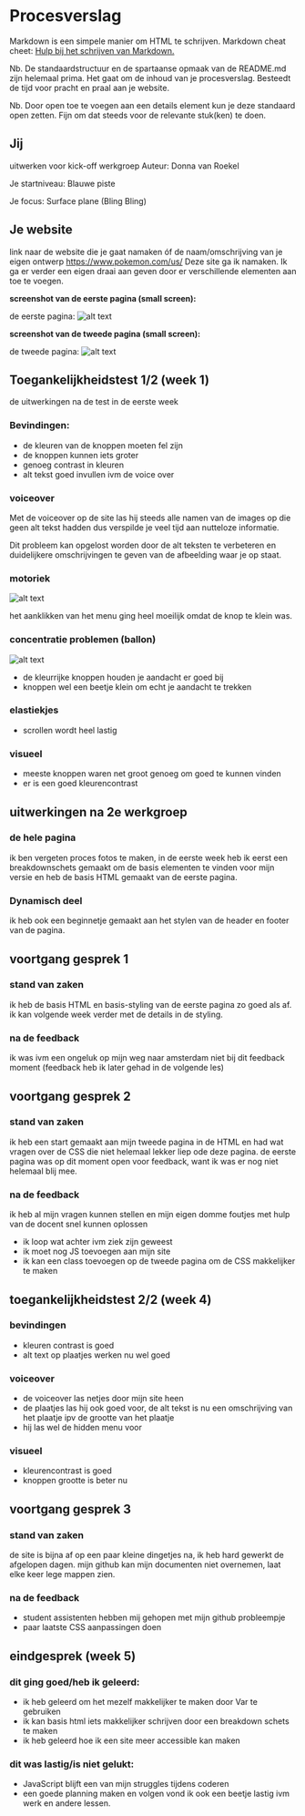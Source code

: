 
# **Procesverslag**


Markdown is een simpele manier om HTML te schrijven.
Markdown cheat cheet: [Hulp bij het schrijven van Markdown.](https://github.com/adam-p/markdown-here/wiki/Markdown-Cheatsheet#links)

Nb. De standaardstructuur en de spartaanse opmaak van de README.md zijn helemaal prima. Het gaat om de inhoud van je procesverslag. Besteedt de tijd voor pracht en praal aan je website.

Nb. Door open toe te voegen aan een details element kun je deze standaard open zetten. Fijn om dat steeds voor de relevante stuk(ken) te doen.

## **Jij**

uitwerken voor kick-off werkgroep
Auteur:
Donna van Roekel

Je startniveau:
Blauwe piste

Je focus:
Surface plane (Bling Bling)

## **Je website**

link naar de website die je gaat namaken óf de naam/omschrijving van je eigen ontwerp https://www.pokemon.com/us/ Deze site ga ik namaken. Ik ga er verder een eigen draai aan geven door er verschillende elementen aan toe te voegen.

**screenshot van de eerste pagina (small screen):** 

de eerste pagina: ![alt text](images/sitess1.png)

**screenshot van de tweede pagina (small screen):**

de tweede pagina: ![alt text](images/sitess2.png)

## **Toegankelijkheidstest 1/2 (week 1)**


de uitwerkingen na de test in de eerste week

### **Bevindingen:**
* de kleuren van de knoppen moeten fel zijn
* de knoppen kunnen iets groter
* genoeg contrast in kleuren
* alt tekst goed invullen ivm de voice over

### **voiceover**

Met de voiceover op de site las hij steeds alle namen van de images op die geen alt tekst hadden dus verspilde je veel tijd aan nutteloze informatie.

Dit probleem kan opgelost worden door de alt teksten te verbeteren en duidelijkere omschrijvingen te geven van de afbeelding waar je op staat.

### **motoriek**
![alt text](images/test1.jpg)

het aanklikken van het menu ging heel moeilijk omdat de knop te klein was.

### **concentratie problemen (ballon)**
![alt text](images/test2.jpg)
* de kleurrijke knoppen houden je aandacht er goed bij
* knoppen wel een beetje klein om echt je aandacht te trekken

### **elastiekjes**
* scrollen wordt heel lastig

### **visueel**
* meeste knoppen waren net groot genoeg om goed te kunnen vinden
* er is een goed kleurencontrast

## **uitwerkingen na 2e werkgroep**
 ### **de hele pagina**
 ik ben vergeten proces fotos te maken, in de eerste week heb ik eerst een breakdownschets gemaakt om de basis elementen te vinden voor mijn versie en heb de basis HTML gemaakt van de eerste pagina.

 ### **Dynamisch deel**
ik heb ook een beginnetje gemaakt aan het stylen van de header en footer van de pagina.

## **voortgang gesprek 1**

### **stand van zaken**
ik heb de basis HTML en basis-styling van de eerste pagina zo goed als af. ik kan volgende week verder met de details in de styling.

### **na de feedback**
ik was ivm een ongeluk op mijn weg naar amsterdam niet bij dit feedback moment (feedback heb ik later gehad in de volgende les)

## **voortgang gesprek 2**

### **stand van zaken**
ik heb een start gemaakt aan mijn tweede pagina in de HTML en had wat vragen over de CSS die niet helemaal lekker liep ode deze pagina. de eerste pagina was op dit moment open voor feedback, want ik was er nog niet helemaal blij mee.

### **na de feedback**
ik heb al mijn vragen kunnen stellen en mijn eigen domme foutjes met hulp van de docent snel kunnen oplossen 
* ik loop wat achter ivm ziek zijn geweest
* ik moet nog JS toevoegen aan mijn site
* ik kan een class toevoegen op de tweede pagina om de CSS makkelijker te maken

## **toegankelijkheidstest 2/2 (week 4)**

### **bevindingen**
* kleuren contrast is goed
* alt text op plaatjes werken nu wel goed

### **voiceover**
* de voiceover las netjes door mijn site heen
* de plaatjes las hij ook goed voor, de alt tekst is nu een omschrijving van het plaatje ipv de grootte van het plaatje
* hij las wel de hidden menu voor

### **visueel**
* kleurencontrast is goed
* knoppen grootte is beter nu

## **voortgang gesprek 3**
### **stand van zaken**
de site is bijna af op een paar kleine dingetjes na, ik heb hard gewerkt de afgelopen dagen. mijn github kan mijn documenten niet overnemen, laat elke keer lege mappen zien.

### **na de feedback**
* student assistenten hebben mij gehopen met mijn github probleempje
* paar laatste CSS aanpassingen doen

## **eindgesprek (week 5)**
### **dit ging goed/heb ik geleerd:**
* ik heb geleerd om het mezelf makkelijker te maken door Var te gebruiken
* ik kan basis html iets makkelijker schrijven door een breakdown schets te maken
* ik heb geleerd hoe ik een site meer accessible kan maken

### **dit was lastig/is niet gelukt:**
* JavaScript blijft een van mijn struggles tijdens coderen
* een goede planning maken en volgen vond ik ook een beetje lastig ivm werk en andere lessen.